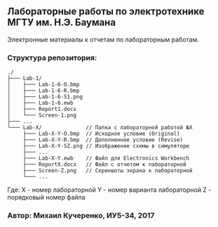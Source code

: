 ## Лабораторные работы по электротехнике МГТУ им. Н.Э. Баумана ##

Электронные материалы к отчетам по лабораторным работам.

### Структура репозитория:

```
./
├─── Lab-1/
│    ├─── Lab-1-6-O.bmp
│    ├─── Lab-1-6-R.bmp
│    ├─── Lab-1-6-S1.png
│    ├─── Lab-1-6.ewb
│    ├─── Report1.docx
│    └─── Screen-1.png
├─── ...
└─── Lab-X/              // Папка с лабораторной работой №X
     ├─── Lab-X-Y-O.bmp  // Исходное условие (Original)
     ├─── Lab-X-Y-R.bmp  // Дополненное условие (Revise)
     ├─── Lab-X-Y-SZ.png // Изображение схемы в симуляторе
     ├─── ...
     ├─── Lab-X-Y.ewb    // Файл для Electronics Workbench
     ├─── ReportX.docx   // Файл с отчетом к лабораторной
     ├─── Screen-Z.png   // Скриншоты экрана к лабораторной
     └─── ...
```

Где:
X - номер лабораторной
Y - номер варианта лабораторной
Z - порядковый номер файла

### Автор: Михаил Кучеренко, ИУ5-34, 2017
